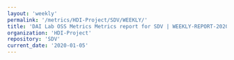 ```yaml
---
layout: 'weekly'
permalink: '/metrics/HDI-Project/SDV/WEEKLY/'
title: 'DAI Lab OSS Metrics Metrics report for SDV | WEEKLY-REPORT-2020-01-05'
organization: 'HDI-Project'
repository: 'SDV'
current_date: '2020-01-05'
---
```

